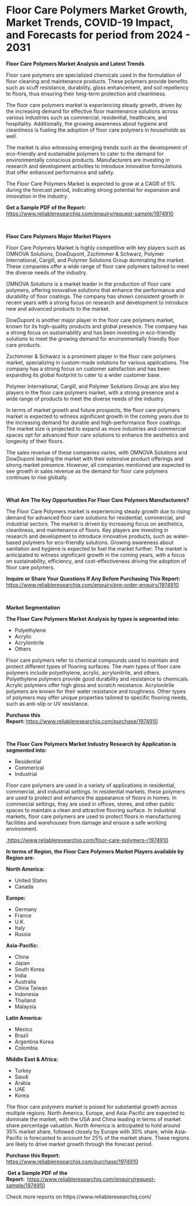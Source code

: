 <p><h1>Floor Care Polymers Market Growth, Market Trends, COVID-19 Impact, and Forecasts for period from 2024 - 2031</h1></p><p><strong>Floor Care Polymers Market Analysis and Latest Trends</strong></p>
<p><p>Floor care polymers are specialized chemicals used in the formulation of floor cleaning and maintenance products. These polymers provide benefits such as scuff resistance, durability, gloss enhancement, and soil repellency to floors, thus ensuring their long-term protection and cleanliness.</p><p>The floor care polymers market is experiencing steady growth, driven by the increasing demand for effective floor maintenance solutions across various industries such as commercial, residential, healthcare, and hospitality. Additionally, the growing awareness about hygiene and cleanliness is fueling the adoption of floor care polymers in households as well. </p><p>The market is also witnessing emerging trends such as the development of eco-friendly and sustainable polymers to cater to the demand for environmentally conscious products. Manufacturers are investing in research and development activities to introduce innovative formulations that offer enhanced performance and safety.</p><p>The Floor Care Polymers Market is expected to grow at a CAGR of 5% during the forecast period, indicating strong potential for expansion and innovation in the industry.</p></p>
<p><strong>Get a Sample PDF of the Report:&nbsp;</strong> <a href="https://www.reliableresearchiq.com/enquiry/request-sample/1974910">https://www.reliableresearchiq.com/enquiry/request-sample/1974910</a></p>
<p>&nbsp;</p>
<p><strong>Floor Care Polymers Major Market Players</strong></p>
<p><p>Floor Care Polymers Market is highly competitive with key players such as OMNOVA Solutions, DowDupont, Zschimmer & Schwarz, Polymer International, Cargill, and Polymer Solutions Group dominating the market. These companies offer a wide range of floor care polymers tailored to meet the diverse needs of the industry.</p><p>OMNOVA Solutions is a market leader in the production of floor care polymers, offering innovative solutions that enhance the performance and durability of floor coatings. The company has shown consistent growth in recent years with a strong focus on research and development to introduce new and advanced products to the market.</p><p>DowDupont is another major player in the floor care polymers market, known for its high-quality products and global presence. The company has a strong focus on sustainability and has been investing in eco-friendly solutions to meet the growing demand for environmentally friendly floor care products.</p><p>Zschimmer & Schwarz is a prominent player in the floor care polymers market, specializing in custom-made solutions for various applications. The company has a strong focus on customer satisfaction and has been expanding its global footprint to cater to a wider customer base.</p><p>Polymer International, Cargill, and Polymer Solutions Group are also key players in the floor care polymers market, with a strong presence and a wide range of products to meet the diverse needs of the industry.</p><p>In terms of market growth and future prospects, the floor care polymers market is expected to witness significant growth in the coming years due to the increasing demand for durable and high-performance floor coatings. The market size is projected to expand as more industries and commercial spaces opt for advanced floor care solutions to enhance the aesthetics and longevity of their floors.</p><p>The sales revenue of these companies varies, with OMNOVA Solutions and DowDupont leading the market with their extensive product offerings and strong market presence. However, all companies mentioned are expected to see growth in sales revenue as the demand for floor care polymers continues to rise globally.</p></p>
<p>&nbsp;</p>
<p><strong>What Are The Key Opportunities For Floor Care Polymers Manufacturers?</strong></p>
<p><p>The Floor Care Polymers market is experiencing steady growth due to rising demand for advanced floor care solutions for residential, commercial, and industrial sectors. The market is driven by increasing focus on aesthetics, cleanliness, and maintenance of floors. Key players are investing in research and development to introduce innovative products, such as water-based polymers for eco-friendly solutions. Growing awareness about sanitation and hygiene is expected to fuel the market further. The market is anticipated to witness significant growth in the coming years, with a focus on sustainability, efficiency, and cost-effectiveness driving the adoption of floor care polymers.</p></p>
<p><strong>Inquire or Share Your Questions If Any Before Purchasing This Report:</strong> <a href="https://www.reliableresearchiq.com/enquiry/pre-order-enquiry/1974910">https://www.reliableresearchiq.com/enquiry/pre-order-enquiry/1974910</a></p>
<p>&nbsp;</p>
<p><strong>Market Segmentation</strong></p>
<p><strong>The Floor Care Polymers Market Analysis by types is segmented into:</strong></p>
<p><ul><li>Polyethylene</li><li>Acrylic</li><li>Acrylonitrile</li><li>Others</li></ul></p>
<p><p>Floor care polymers refer to chemical compounds used to maintain and protect different types of flooring surfaces. The main types of floor care polymers include polyethylene, acrylic, acrylonitrile, and others. Polyethylene polymers provide good durability and resistance to chemicals. Acrylic polymers offer high gloss and scratch resistance. Acrylonitrile polymers are known for their water resistance and toughness. Other types of polymers may offer unique properties tailored to specific flooring needs, such as anti-slip or UV resistance.</p></p>
<p><strong>Purchase this Report:&nbsp;</strong><a href="https://www.reliableresearchiq.com/purchase/1974910">https://www.reliableresearchiq.com/purchase/1974910</a></p>
<p>&nbsp;</p>
<p><strong>The Floor Care Polymers Market Industry Research by Application is segmented into:</strong></p>
<p><ul><li>Residential</li><li>Commerical</li><li>Industrial</li></ul></p>
<p><p>Floor care polymers are used in a variety of applications in residential, commercial, and industrial settings. In residential markets, these polymers are used to protect and enhance the appearance of floors in homes. In commercial settings, they are used in offices, stores, and other public spaces to maintain a clean and attractive flooring surface. In industrial markets, floor care polymers are used to protect floors in manufacturing facilities and warehouses from damage and ensure a safe working environment.</p></p>
<p><a href="https://www.reliableresearchiq.com/floor-care-polymers-r1974910">&nbsp;https://www.reliableresearchiq.com/floor-care-polymers-r1974910</a></p>
<p><strong>In terms of Region, the Floor Care Polymers Market Players available by Region are:</strong></p>
<p>
    <p> <strong> North America: </strong>
        <ul>
            <li>United States</li>
            <li>Canada</li>
        </ul>
        </p> 
    <p> <strong> Europe: </strong>
        <ul>
            <li>Germany</li>
            <li>France</li>
            <li>U.K.</li>
            <li>Italy</li>
            <li>Russia</li>
        </ul>
        </p> 
    <p> <strong> Asia-Pacific: </strong>
        <ul>
            <li>China</li>
            <li>Japan</li>
            <li>South Korea</li>
            <li>India</li>
            <li>Australia</li>
            <li>China Taiwan</li>
            <li>Indonesia</li>
            <li>Thailand</li>
            <li>Malaysia</li>
        </ul>
        </p> 
    <p> <strong> Latin America: </strong>
        <ul>
            <li>Mexico</li>
            <li>Brazil</li>
            <li>Argentina Korea</li>
            <li>Colombia</li>
        </ul>
        </p> 
    <p> <strong> Middle East & Africa: </strong>
        <ul>
            <li>Turkey</li>
            <li>Saudi</li>
            <li>Arabia</li>
            <li>UAE</li>
            <li>Korea</li>
        </ul>
    </p>
    </p>
<p><p>The floor care polymers market is poised for substantial growth across multiple regions. North America, Europe, and Asia-Pacific are expected to dominate the market, with the USA and China leading in terms of market share percentage valuation. North America is anticipated to hold around 35% market share, followed closely by Europe with 30% share, while Asia-Pacific is forecasted to account for 25% of the market share. These regions are likely to drive market growth through the forecast period.</p></p>
<p><strong>Purchase this Report: </strong><a href="https://www.reliableresearchiq.com/purchase/1974910">https://www.reliableresearchiq.com/purchase/1974910</a></p>
<p>&nbsp;<strong>Get a Sample PDF of the Report:&nbsp;&nbsp;</strong><a href="https://www.reliableresearchiq.com/enquiry/request-sample/1974910">https://www.reliableresearchiq.com/enquiry/request-sample/1974910</a></p>
<p><strong></strong></p>
<p>Check more reports on https://www.reliableresearchiq.com/</p>